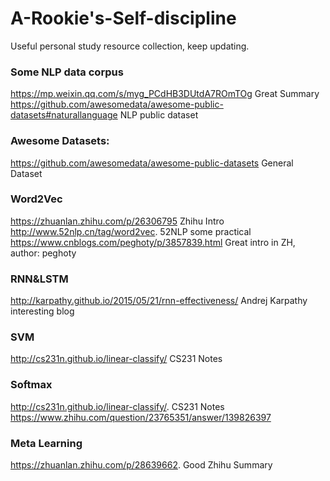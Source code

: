 # A-Rookie's-Self-discipline
Useful personal study resource collection, keep updating.

### Some NLP data corpus 
https://mp.weixin.qq.com/s/myg_PCdHB3DUtdA7ROmTOg Great Summary <br>
https://github.com/awesomedata/awesome-public-datasets#naturallanguage NLP public dataset <br>
### Awesome Datasets:
https://github.com/awesomedata/awesome-public-datasets General Dataset <br>
### Word2Vec
https://zhuanlan.zhihu.com/p/26306795 Zhihu Intro <br>
http://www.52nlp.cn/tag/word2vec. 52NLP some practical <br>
https://www.cnblogs.com/peghoty/p/3857839.html Great intro in ZH, author: peghoty <br>
### RNN&LSTM
http://karpathy.github.io/2015/05/21/rnn-effectiveness/  Andrej Karpathy interesting blog <br>
### SVM
http://cs231n.github.io/linear-classify/   CS231 Notes <br>
### Softmax
http://cs231n.github.io/linear-classify/.  CS231 Notes <br>
https://www.zhihu.com/question/23765351/answer/139826397 <br>
### Meta Learning
https://zhuanlan.zhihu.com/p/28639662. Good Zhihu Summary  <br>
